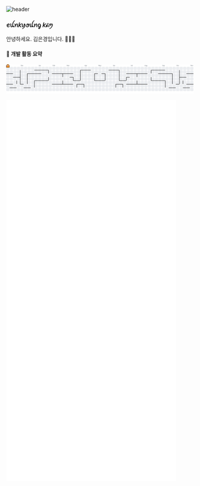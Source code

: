 ![header](https://raw.githubusercontent.com/szeunkk/szeunkk/main/header.svg)

### ꫀꪊꪀ𝘬ꪗꪮꪊꪀᧁ 𝘬𝓲ꪑ

안녕하세요. 김은경입니다. 👩🏻‍💻

#### 🌱 개발 활동 요약

<picture>
  <source media="(prefers-color-scheme: dark)" srcset="https://raw.githubusercontent.com/szeunkk/szeunkk/output/pacman-contribution-graph-dark.svg">
  <source media="(prefers-color-scheme: light)" srcset="https://raw.githubusercontent.com/szeunkk/szeunkk/output/pacman-contribution-graph.svg">
  <img alt="Pac-Man contribution graph" src="https://raw.githubusercontent.com/szeunkk/szeunkk/output/pacman-contribution-graph.svg">
</picture>

![GitHub Metrics](https://github.com/szeunkk/szeunkk/blob/main/github-metrics.svg)
